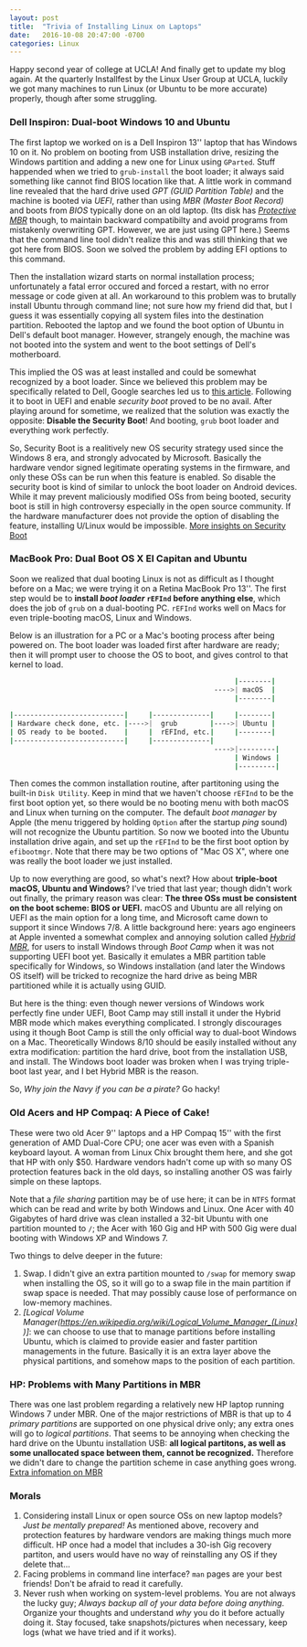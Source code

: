 ```yaml
---
layout: post
title:  "Trivia of Installing Linux on Laptops"
date:   2016-10-08 20:47:00 -0700
categories: Linux
---
```

Happy second year of college at UCLA! And finally get to update my blog again. At the quarterly Installfest by the Linux User Group at UCLA, luckily we got many machines to run Linux (or Ubuntu to be more accurate) properly, though after some struggling.  

### Dell Inspiron: Dual-boot Windows 10 and Ubuntu
The first laptop we worked on is a Dell Inspiron 13'' laptop that has Windows 10 on it. No problem on booting from USB installation drive, resizing the Windows partition and adding a new one for Linux using `GParted`. Stuff happended when we tried to `grub-install` the boot loader; it always said something like cannot find BIOS location like that. A little work in command line revealed that the hard drive used *GPT (GUID Partition Table)* and the machine is booted via *UEFI*, rather than using *MBR (Master Boot Record)* and boots from *BIOS* typically done on an old laptop. (Its disk has *[Protective MBR](https://en.wikipedia.org/wiki/GUID_Partition_Table#Protective_MBR_.28LBA_0.29)* though, to maintain backward compatibilty and avoid programs from mistakenly overwriting GPT. However, we are just using GPT here.) Seems that the command line tool didn't realize this and was still thinking that we got here from BIOS. Soon we solved the problem by adding EFI options to this command.  

Then the installation wizard starts on normal installation process; unfortunately a fatal error occured and forced a restart, with no error message or code given at all. An workaround to this problem was to brutally install Ubuntu  through command line; not sure how my friend did that, but I guess it was essentially copying all system files into the destination partition. Rebooted the laptop and we found the boot option of Ubuntu in Dell's default boot manager. However, strangely enough, the machine was not booted into the system and went to the boot settings of Dell's motherboard.  

This implied the OS was at least installed and could be somewhat recognized by a boot loader. Since we believed this problem may be specifically related to Dell, Google searches led us to [this article](http://www.dell.com/support/article/us/en/19/SLN297060/en). Following it to boot in UEFI and enable *security boot* proved to be no avail. After playing around for sometime, we realized that the solution was exactly the opposite: **Disable the Security Boot**! And booting, `grub` boot loader and everything work perfectly. 

So, Security Boot is a realitively new OS security strategy used since the Windows 8 era, and strongly advocated by Microsoft. Basically the hardware vendor signed legitimate operating systems in the firmware, and only these OSs can be run when this feature is enabled. So disable the security boot is kind of similar to unlock the boot loader on Android devices. While it may prevent maliciously modified OSs from being booted, security boot is still in high controversy especially in the open source community. If the hardware manufacturer does not provide the option of disabling the feature, installing U/Linux would be impossible. [More insights on Security Boot](http://www.windowsecurity.com/articles-tutorials/misc_network_security/Secure-Boot-Controversy-What-does-mean-IT.html)

### MacBook Pro: Dual Boot OS X El Capitan and Ubuntu
Soon we realized that dual booting Linux is not as difficult as I thought before on a Mac; we were trying it on a Retina MacBook Pro 13''. The first step would be to **install *boot loader* `rEFInd` before anything else**, which does the job of `grub` on a dual-booting PC. `rEFInd` works well on Macs for even triple-booting macOS, Linux and Windows.  

Below is an illustration for a PC or a Mac's booting process after being powered on. The boot loader was loaded first after hardware are ready; then it will prompt user to choose the OS to boot, and gives control to that kernel to load.  

```bash
                                                       |--------|
                                                  ---->| macOS  |
                                                       |--------|
                                                  
|---------------------------|     |--------------|     |--------|
| Hardware check done, etc. |---->|  grub        |---->| Ubuntu |
| OS ready to be booted.    |     |  rEFInd, etc.|     |--------|
|---------------------------|     |--------------|
                                                  ---->|---------|
                                                       | Windows |
                                                       |---------|
```

Then comes the common installation routine, after partitoning using the built-in `Disk Utility`. Keep in mind that we haven't choose `rEFInd` to be the first boot option yet, so there would be no booting menu with both macOS and Linux when turning on the computer. The default *boot manager* by Apple (the menu triggered by holding `Option` after the startup *ping* sound) will not recognize the Ubuntu partition. So now we booted into the Ubuntu installation drive again, and set up the `rEFInd` to be the first boot option by `efibootmgr`. Note that there may be two options of "Mac OS X", where one was really the boot loader we just installed.

Up to now everything are good, so what's next? How about **triple-boot macOS, Ubuntu and Windows**? I've tried that last year; though didn't work out finally, the primary reason was clear: **The three OSs must be consistent on the boot scheme: BIOS or UEFI.** macOS and Ubuntu are all relying on UEFI as the main option for a long time, and Microsoft came down to support it since Windows 7/8. A little background here: years ago engineers at Apple invented a somewhat complex and annoying solution called [*Hybrid MBR*](http://www.rodsbooks.com/gdisk/hybrid.html), for users to install Windows through *Boot Camp* when it was not supporting UEFI boot yet. Basically it emulates a MBR partition table specifically for Windows, so Windows installation (and later the Windows OS itself) will be tricked to recognize the hard drive as being MBR partitioned while it is actually using GUID.  

But here is the thing: even though newer versions of Windows work perfectly fine under UEFI, Boot Camp may still install it under the Hybrid MBR mode which makes everything complicated. I strongly discourages using it though Boot Camp is still the only official way to dual-boot Windows on a Mac. Theoretically Windows 8/10 should be easily installed without any extra modification: partition the hard drive, boot from the installation USB, and install. The Windows boot loader was broken when I was trying triple-boot last year, and I bet Hybrid MBR is the reason.   

So, *Why join the Navy if you can be a pirate?* Go hacky!

### Old Acers and HP Compaq: A Piece of Cake!
These were two old Acer 9'' laptops and a HP Compaq 15'' with the first generation of AMD Dual-Core CPU; one acer was even with a Spanish keyboard layout. A woman from Linux Chix brought them here, and she got that HP with only $50. Hardware vendors hadn't come up with so many OS protection  features back in the old days, so installing another OS was fairly simple on these laptops.  

Note that a *file sharing* partition may be of use here; it can be in `NTFS` format which can be read and write by both Windows and Linux. One Acer with 40 Gigabytes of hard drive was clean installed a 32-bit Ubuntu with one partition mounted to `/`; the Acer with 160 Gig and HP with 500 Gig were dual booting with Windows XP and Windows 7.

Two things to delve deeper in the future:  
1. Swap. I didn't give an extra partition mounted to `/swap` for memory swap when installing the OS, so it will go to a swap file in the main partition if swap space is needed. That may possibly cause lose of performance on low-memory machines.  
2. *[Logical Volume Manager(https://en.wikipedia.org/wiki/Logical_Volume_Manager_(Linux))]*: we can choose to use that to manage partitions before installing Ubuntu, which is claimed to provide easier and faster partition managements in the future. Basically it is an extra layer above the physical partitions, and somehow maps to the position of each partition.

### HP: Problems with Many Partitions in MBR
There was one last problem regarding a relatively new HP laptop running Windows 7 under MBR. One of the major restrictions of MBR is that up to 4 *primary partitions* are supported on one physical drive only; any extra ones will go to *logical partitions*. That seems to be annoying when checking the hard drive on the Ubuntu installation USB: **all logical partitons, as well as some unallocated space between them, cannot be recognized.** Therefore we didn't dare to change the partition scheme in case anything goes wrong. [Extra infomation on MBR](https://en.wikipedia.org/wiki/Master_boot_record)  

### Morals
1. Considering install Linux or open source OSs on new laptop models? *Just be mentally prepared!* As mentioned above, recovery and protection features by hardware vendors are making things much more difficult. HP once had a model that includes a 30-ish Gig recovery partiton, and users would have no way of reinstalling any OS if they delete that...
2. Facing problems in command line interface? `man` pages are your best friends! Don't be afraid to read it carefully.
3. Never rush when working on system-level problems. You are not always the lucky guy; *Always backup *all* of your data before doing anything*. Organize your thoughts and understand *why* you do it before actually doing it. Stay focused, take snapshots/pictures when necessary, keep logs (what we have tried and if it works).
